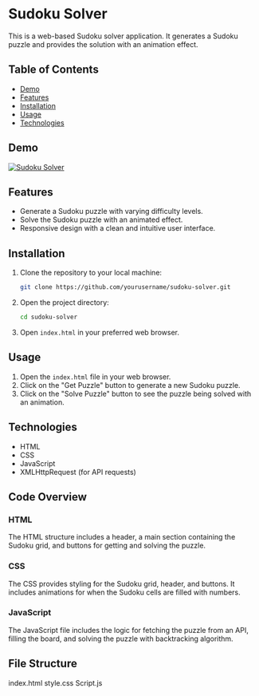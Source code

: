 # Sudoku Solver

This is a web-based Sudoku solver application. It generates a Sudoku puzzle and provides the solution with an animation effect. 

## Table of Contents
- [Demo](#demo)
- [Features](#features)
- [Installation](#installation)
- [Usage](#usage)
- [Technologies](#technologies)

## Demo
[![Sudoku Solver](sudoku_solver_demo.gif)](https://github.com/gpra012333/Sudoku-Solver/assets/142736928/90cc686a-46d1-47ed-911a-1580a3b72a14)

## Features
- Generate a Sudoku puzzle with varying difficulty levels.
- Solve the Sudoku puzzle with an animated effect.
- Responsive design with a clean and intuitive user interface.

## Installation
1. Clone the repository to your local machine:
    ```bash
    git clone https://github.com/yourusername/sudoku-solver.git
    ```
2. Open the project directory:
    ```bash
    cd sudoku-solver
    ```
3. Open `index.html` in your preferred web browser.

## Usage
1. Open the `index.html` file in your web browser.
2. Click on the "Get Puzzle" button to generate a new Sudoku puzzle.
3. Click on the "Solve Puzzle" button to see the puzzle being solved with an animation.

## Technologies
- HTML
- CSS
- JavaScript
- XMLHttpRequest (for API requests)

## Code Overview

### HTML
The HTML structure includes a header, a main section containing the Sudoku grid, and buttons for getting and solving the puzzle.

### CSS
The CSS provides styling for the Sudoku grid, header, and buttons. It includes animations for when the Sudoku cells are filled with numbers.

### JavaScript
The JavaScript file includes the logic for fetching the puzzle from an API, filling the board, and solving the puzzle with backtracking algorithm.

## File Structure
index.html
style.css
Script.js
